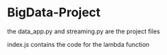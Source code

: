 # BigData-Project
 the data_app.py and streaming.py are the project files
 
 index.js contains the code for the lambda function
